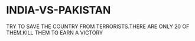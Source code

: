 # INDIA-VS-PAKISTAN
TRY TO SAVE THE COUNTRY FROM TERRORISTS.THERE ARE ONLY 20 OF THEM.KILL THEM TO EARN A VICTORY

